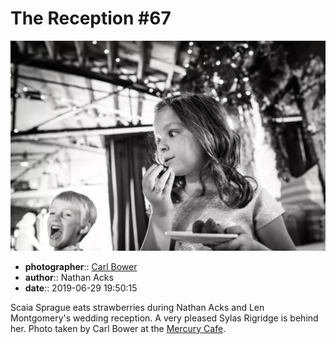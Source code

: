 # The Reception \#67

![Scaia Sprague eats strawberries](assets/2019-06-29-set-3-the-reception-67.webp)

* **photographer**:: [Carl Bower](https://carlbowerphotos.com)  
* **author**:: Nathan Acks  
* **date**:: 2019-06-29 19:50:15

Scaia Sprague eats strawberries during Nathan Acks and Len Montgomery's wedding reception. A very pleased Sylas Rigridge is behind her. Photo taken by Carl Bower at the [Mercury Cafe](http://mercurycafe.com).
